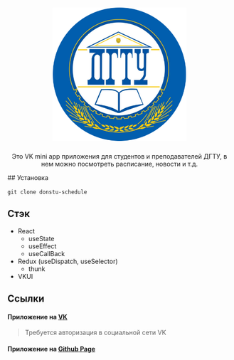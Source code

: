 <h1 align="center">
  <a href="https://vk.com/app7690503"><img src="./src/img/logo.png" width="300" alt="DONSTU logo"></a>
</h1>
<p align="center">
Это VK mini app приложения для студентов и преподавателей ДГТУ, в нем можно посмотреть расписание, новости и т.д. 
</p>
## Установка

`git clone donstu-schedule`

## Стэк

- React
  - useState
  - useEffect
  - useCallBack
- Redux (useDispatch, useSelector)
  - thunk
- VKUI

## Ссылки

#### Приложение на [VK](https://vk.com/services?w=app7690503)

> Требуется авторизация в социальной сети VK

#### Приложение на [Github Page](https://greatfix.github.io/donstu-schedule)
